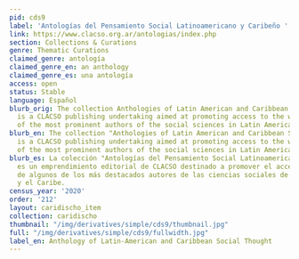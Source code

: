 ```yaml
---
pid: cds9
label: 'Antologías del Pensamiento Social Latinoamericano y Caribeño '
link: https://www.clacso.org.ar/antologias/index.php
section: Collections & Curations
genre: Thematic Curations
claimed_genre: antología
claimed_genre_en: an anthology
claimed_genre_es: una antología
access: open
status: Stable
language: Español
blurb_orig: The collection Anthologies of Latin American and Caribbean Social Thought
  is a CLACSO publishing undertaking aimed at promoting access to the work of some
  of the most prominent authors of the social sciences in Latin America and the Caribbean.
blurb_en: The collection "Anthologies of Latin American and Caribbean Social Thought"
  is a CLACSO publishing undertaking aimed at promoting access to the work of some
  of the most prominent authors of the social sciences in Latin America and the Caribbean.
blurb_es: La colección "Antologías del Pensamiento Social Latinoamericano y Caribeño"
  es un emprendimiento editorial de CLACSO destinado a promover el acceso a la obra
  de algunos de los más destacados autores de las ciencias sociales de América Latina
  y el Caribe.
census_year: '2020'
order: '212'
layout: caridischo_item
collection: caridischo
thumbnail: "/img/derivatives/simple/cds9/thumbnail.jpg"
full: "/img/derivatives/simple/cds9/fullwidth.jpg"
label_en: Anthology of Latin-American and Caribbean Social Thought
---
```


